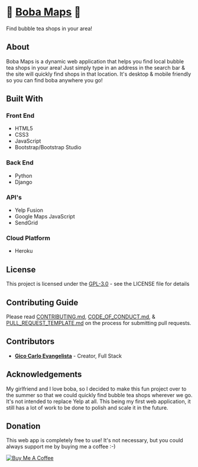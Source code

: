 # 🍵 [Boba Maps](https://bobamaps.herokuapp.com/) 🥛
Find bubble tea shops in your area!

## About
Boba Maps is a dynamic web application that helps you find local bubble tea shops in your area! Just simply type in an address in the search bar & the site will quickly find shops in that location. It's desktop & mobile friendly so you can find boba anywhere you go!

## Built With

### Front End
- HTML5
- CSS3 
- JavaScript
- Bootstrap/Bootstrap Studio

### Back End
- Python
- Django

### API's
- Yelp Fusion
- Google Maps JavaScript 
- SendGrid

### Cloud Platform
- Heroku

## License
This project is licensed under the [GPL-3.0](LICENSE) - see the LICENSE file for details

## Contributing Guide
Please read [CONTRIBUTING.md](CONTRIBUTING.md), [CODE_OF_CONDUCT.md](CODE_OF_CONDUCT.md), & [PULL_REQUEST_TEMPLATE.md](PULL_REQUEST_TEMPLATE.md) on the process for submitting pull requests.

## Contributors 
- [**Gico Carlo Evangelista**](https://github.com/RiceAbove) - Creator, Full Stack 

## Acknowledgements
My girlfriend and I love boba, so I decided to make this fun project over to the summer so that we could quickly find bubble tea shops wherever we go. It's not intended to replace Yelp at all. This being my first web application, it still has a lot of work to be done to polish and scale it in the future. 

## Donation
This web app is completely free to use! It's not necessary, but you could always support me by buying me a coffee :-)

<a href="https://www.buymeacoffee.com/gico" target="_blank"><img src="https://www.buymeacoffee.com/assets/img/custom_images/orange_img.png" alt="Buy Me A Coffee" style="height: auto !important;width: auto !important;" ></a>
